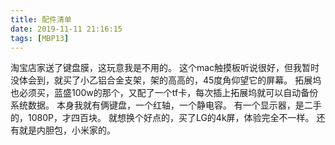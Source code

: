 ```yaml
---
title: 配件清单
date: 2019-11-11 21:16:15
tags: [MBP13]
---
```

淘宝店家送了键盘膜，这玩意我是不用的。
这个mac触摸板听说很好，但我暂时没体会到，就买了小乙铝合金支架，架的高高的，45度角仰望它的屏幕。
拓展坞也必须买，蓝盛100w的那个，又配了一个tf卡，每次插上拓展坞就可以自动备份系统数据。
本身我就有俩键盘，一个红轴，一个静电容。
有一个显示器，是二手的，1080P，才四百块。
就想换个好点的，买了LG的4k屏，体验完全不一样。
还有就是内胆包，小米家的。
